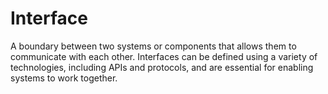 # Interface

A boundary between two systems or components that allows them to communicate with each other. Interfaces can be defined using a variety of technologies, including APIs and protocols, and are essential for enabling systems to work together.
